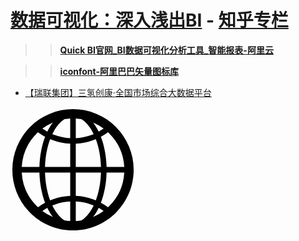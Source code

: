 # [**数据可视化：深入浅出BI**](https://zhuanlan.zhihu.com/p/24573880) - [**知乎专栏**](https://zhuanlan.zhihu.com/)

>> [**Quick BI官网_BI数据可视化分析工具_智能报表-阿里云**](https://www.aliyun.com/product/bigdata/bi)

>> [**iconfont-阿里巴巴矢量图标库**](https://www.iconfont.cn/search/index?searchType=icon&q=web)

- [【瑞联集团】三氢创康·全国市场综合大数据平台](https://m.reliancejk.com/date2021/)

<svg t="1640869094795" class="icon" viewBox="0 0 1024 1024" version="1.1" xmlns="http://www.w3.org/2000/svg" p-id="2125" width="200" height="200"><path d="M512.001274 15.045039a497.880869 497.880869 0 0 1 496.99699 497.086142c0 137.285182-55.886849 261.573274-145.67566 351.652466-89.81301 90.098296-214.335444 145.167493-351.32133 145.167494-137.262257 0-261.529972-55.069197-351.31751-145.173862-89.788811-90.079192-145.67566-214.367284-145.67566-351.646098a497.880869 497.880869 0 0 1 496.99317-497.086142zM489.215293 932.144136V771.518957a405.118201 405.118201 0 0 0-129.123952 26.595319 137.138718 137.138718 0 0 0-17.101903 6.511917c3.53042 7.062113 6.785742 14.098754 10.570881 20.887043 25.514032 45.602527 55.33538 80.88762 88.987717 101.223193a372.744559 372.744559 0 0 0 46.671078 5.40898z m320.120674-717.103117a128.736778 128.736778 0 0 0-10.591259-10.061441 441.222218 441.222218 0 0 1-58.315604 36.934404c27.141693 70.795612 43.939205 156.01602 46.672351 247.447775h144.843999a419.629601 419.629601 0 0 0-122.609487-274.320738z m-46.672352-40.41388a415.300634 415.300634 0 0 0-85.71329-49.415687 434.384259 434.384259 0 0 1 33.623044 51.562976c3.805517 7.062113 7.861934 15.201692 11.942549 23.339997 13.571483-8.138305 27.117495-16.556802 40.137509-25.493654z m-181.233302-77.3572c-15.172399-2.404557-30.921738-4.056417-46.64688-5.133883V253.306336a429.022402 429.022402 0 0 0 129.127773-26.588951c5.985921-2.177856 11.392353-4.356986 17.076431-6.787015-2.954752-7.337211-7.036641-14.373851-10.541588-20.887043-24.989309-46.15527-55.610477-80.888893-89.013189-101.774662z m-92.217567-5.133883c-15.723868 1.077466-31.473207 2.729325-46.671078 5.133883-33.652337 20.887043-63.473685 55.619393-88.987717 101.774662-3.781319 6.510644-7.036641 13.547285-10.816686 20.887042 5.684078 2.430029 11.392353 4.609159 17.351529 6.787016a428.859382 428.859382 0 0 0 129.123952 26.595318V92.130962z m-142.141419 33.075396a414.845959 414.845959 0 0 0-85.732395 49.415687c13.020014 8.940673 26.591498 17.355349 40.412607 25.493654a233.26369 233.26369 0 0 1 11.667451-23.339997c10.041064-19.007209 21.708515-35.811089 33.652337-51.562976z m-122.088585 79.763031c-3.255322 3.004423-7.060839 6.536116-10.316162 10.061441a419.628328 419.628328 0 0 0-122.614581 274.32456h144.874565c2.703853-91.430482 19.529385-176.648342 46.370508-247.447775a478.47757 478.47757 0 0 1-58.31433-36.934405zM92.051999 535.189712a420.779662 420.779662 0 0 0 122.614581 274.319464l10.316162 10.293237a425.318773 425.318773 0 0 1 58.318151-37.413278c-26.841123-71.096182-43.666655-155.742195-46.370508-247.19815H92.051999z m169.286933 314.488813a415.88267 415.88267 0 0 0 85.732395 49.383847 360.53328 360.53328 0 0 1-33.652337-51.562976c-4.075521-7.313012-8.137031-15.176219-11.667451-22.788528a416.635367 416.635367 0 0 0-40.412607 24.962563z m273.441954 82.465611a371.780443 371.780443 0 0 0 46.646879-5.40898c33.402711-20.335574 64.02388-55.620666 89.013189-101.223194 3.504948-6.787015 7.586836-13.823656 10.541589-20.887042a133.885943 133.885943 0 0 0-17.076431-6.511918 405.259571 405.259571 0 0 0-129.120132-26.594045v160.625179z m142.169439-33.081764a416.339892 416.339892 0 0 0 85.71329-49.383847 390.678122 390.678122 0 0 0-40.137509-24.962563c-4.075521 7.612308-8.137031 15.475516-11.942548 22.788528-10.592533 18.706639-21.684316 36.362558-33.623045 51.562976z m121.789288-79.259959l10.591259-10.293237a420.780936 420.780936 0 0 0 122.614582-274.319464H787.101455c-2.729325 91.455954-19.530658 176.101968-46.672351 247.198149a395.620965 395.620965 0 0 1 58.315604 37.414552z m-99.82478-558.105599a203.624467 203.624467 0 0 1-19.004662 7.33721 460.617875 460.617875 0 0 1-145.124191 29.826442v190.500018h206.195866c-2.452954-84.393841-17.375727-162.553409-42.064466-227.66367z m-209.69954 37.163652a456.062207 456.062207 0 0 1-144.873292-29.826442 187.929892 187.929892 0 0 1-19.530658-7.33721c-24.412368 65.110261-39.608965 143.269829-42.064466 227.66367H489.215293V298.860466z m0 426.554165v-190.224919H282.746877c2.454228 84.144215 17.652098 161.977742 42.064466 227.388572 6.510644-2.428756 13.020014-5.158081 19.530658-7.33721 45.019218-17.354076 93.864332-27.396413 144.873292-29.826443z m45.570687 0a465.365857 465.365857 0 0 1 144.874566 29.826443c6.50937 2.17913 12.743643 4.908455 19.254287 7.33721 24.688739-65.410831 39.608965-143.244357 42.064466-227.388572H534.78598v190.224919z" p-id="2126"></path></svg>

